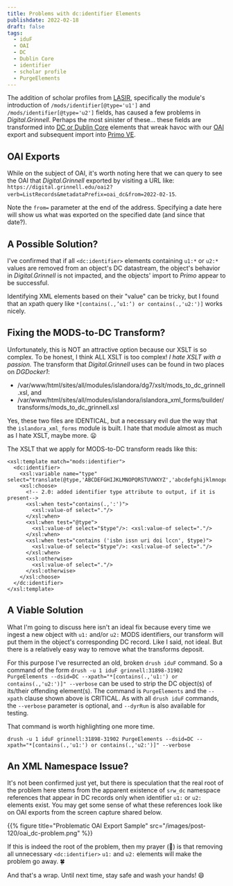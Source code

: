 ```yaml
---
title: Problems with dc:identifier Elements
publishdate: 2022-02-18
draft: false
tags:
  - iduF
  - OAI
  - DC
  - Dublin Core
  - identifier
  - scholar profile
  - PurgeElements
---
```


The addition of scholar profiles from [LASIR](https://github.com/Islandora-Collaboration-Group/LASIR), specifically the module's introduction of `/mods/identifier[@type='u1']` and `/mods/identifier[@type='u2']` fields, has caused a few problems in _Digital.Grinnell_.  Perhaps the most sinister of these... these fields are transformed into [DC or Dublin Core](https://www.dublincore.org/) elements that wreak havoc with our [OAI](https://www.openarchives.org/pmh/) export and subsequent import into [Primo VE](https://exlibrisgroup.com/products/primo-discovery-service/).

## OAI Exports

While on the subject of OAI, it's worth noting here that we can query to see the OAI that _Digital.Grinnell_ exported by visiting a URL like: `https://digital.grinnell.edu/oai2?verb=ListRecords&metadataPrefix=oai_dc&from=2022-02-15`.

Note the `from=` parameter at the end of the address.  Specifying a date here will show us what was exported on the specified date (and since that date?).

## A Possible Solution?

I've confirmed that if all `<dc:identifier>` elements containing `u1:*` or `u2:*` values are removed from an object's DC datastream, the object's behavior in _Digital.Grinnell_ is not impacted, and the objects' import to _Primo_ appear to be successful.

Identifying XML elements based on their "value" can be tricky, but I found that an xpath query like `*[contains(.,’u1:’) or contains(.,'u2:')]` works nicely.

## Fixing the MODS-to-DC Transform?

Unfortunately, this is NOT an attractive option because our XSLT is so complex.  To be honest, I think ALL XSLT is too complex!  _I hate XSLT with a passion._  The transform that _Digital.Grinnell_ uses can be found in two places on _DGDocker1_:

  - /var/www/html/sites/all/modules/islandora/dg7/xslt/mods_to_dc_grinnell.xsl, and
  - /var/www/html/sites/all/modules/islandora/islandora_xml_forms/builder/transforms/mods_to_dc_grinnell.xsl

Yes, these two files are IDENTICAL, but a necessary evil due the way that the `islandora_xml_forms` module is built.  I hate that module almost as much as I hate XSLT, maybe more.  :frowning:

The XSLT that we apply for MODS-to-DC transform reads like this:

```
<xsl:template match="mods:identifier">  
  <dc:identifier>  
    <xsl:variable name="type" select="translate(@type,'ABCDEFGHIJKLMNOPQRSTUVWXYZ','abcdefghijklmnopqrstuvwxyz')"/>  
    <xsl:choose>  
      <!-- 2.0: added identifier type attribute to output, if it is present-->  
      <xsl:when test="contains(.,':')">  
        <xsl:value-of select="."/>  
      </xsl:when>  
      <xsl:when test="@type">  
        <xsl:value-of select="$type"/>: <xsl:value-of select="."/>  
      </xsl:when>  
      <xsl:when test="contains ('isbn issn uri doi lccn', $type)">  
        <xsl:value-of select="$type"/>: <xsl:value-of select="."/>  
      </xsl:when>  
      <xsl:otherwise>  
        <xsl:value-of select="."/>  
      </xsl:otherwise>  
    </xsl:choose>  
  </dc:identifier>  
</xsl:template>  
```  

## A Viable Solution

What I'm going to discuss here isn't an ideal fix because every time we ingest a new object with `u1:` and/or `u2:` MODS identifiers, our transform will put them in the object's corresponding DC record.  Like I said, not ideal.  But there is a relatively easy way to remove what the transforms deposit.

For this purpose I've resurrected an old, broken `drush iduF` command.  So a command of the form `drush -u 1 iduF grinnell:31898-31902 PurgeElements --dsid=DC --xpath="*[contains(.,'u1:') or contains(.,'u2:')]" --verbose` can be used to strip the DC object(s) of its/their offending element(s).  The command is `PurgeElements` and the `--xpath` clause shown above is CRITICAL.  As with all `drush iduF` commands, the `--verbose` parameter is optional, and `--dyrRun` is also available for testing.

That command is worth highlighting one more time.

```
drush -u 1 iduF grinnell:31898-31902 PurgeElements --dsid=DC --xpath="*[contains(.,'u1:') or contains(.,'u2:')]" --verbose
```

## An XML Namespace Issue?

It's not been confirmed just yet, but there is speculation that the real root of the problem here stems from the apparent existence of `srw_dc` namespace references that appear in DC records only when identifier `u1:` or `u2:` elements exist.  You may get some sense of what these references look like on OAI exports from the screen capture shared below.

{{% figure title="Problematic OAI Export Sample" src="/images/post-120/oai_dc-problem.png" %}}  

If this is indeed the root of the problem, then my prayer (:pray:) is that removing all unnecessary `<dc:identifier>` `u1:` and `u2:` elements will make the problem go away.  :four_leaf_clover:


And that's a wrap.  Until next time, stay safe and wash your hands! :smile:
